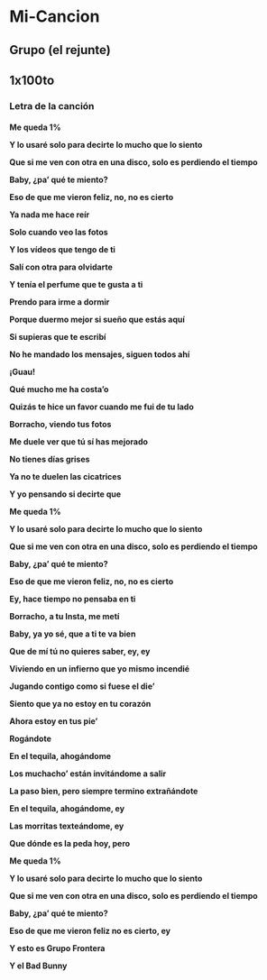 # Mi-Cancion
<h2>Grupo (el rejunte)</h2>
<h2>1x100to</h2>
<h3>Letra de la canción</h3>
<h4>Me queda 1%

Y lo usaré solo para decirte lo mucho que lo siento

Que si me ven con otra en una disco, solo es perdiendo el tiempo

Baby, ¿pa’ qué te miento?

Eso de que me vieron feliz, no, no es cierto

Ya nada me hace reír

Solo cuando veo las fotos

Y los vídeos que tengo de ti

Salí con otra para olvidarte

Y tenía el perfume que te gusta a ti

Prendo para irme a dormir

Porque duermo mejor si sueño que estás aquí

Si supieras que te escribí

No he mandado los mensajes, siguen todos ahí

¡Guau!

Qué mucho me ha costa’o

Quizás te hice un favor cuando me fui de tu lado

Borracho, viendo tus fotos

Me duele ver que tú sí has mejorado

No tienes días grises

Ya no te duelen las cicatrices

Y yo pensando si decirte que

Me queda 1%

Y lo usaré solo para decirte lo mucho que lo siento

Que si me ven con otra en una disco, solo es perdiendo el tiempo

Baby, ¿pa’ qué te miento?

Eso de que me vieron feliz, no, no es cierto

Ey, hace tiempo no pensaba en ti

Borracho, a tu Insta, me metí

Baby, ya yo sé, que a ti te va bien

Que de mí tú no quieres saber, ey, ey

Viviendo en un infierno que yo mismo incendié

Jugando contigo como si fuese el die’

Siento que ya no estoy en tu corazón

Ahora estoy en tus pie’

Rogándote

En el tequila, ahogándome

Los muchacho’ están invitándome a salir

La paso bien, pero siempre termino extrañándote

En el tequila, ahogándome, ey

Las morritas texteándome, ey

Que dónde es la peda hoy, pero

Me queda 1%

Y lo usaré solo para decirte lo mucho que lo siento

Que si me ven con otra en una disco, solo es perdiendo el tiempo

Baby, ¿pa’ qué te miento?

Eso de que me vieron feliz no es cierto, ey

Y esto es Grupo Frontera

Y el Bad Bunny</h4>
